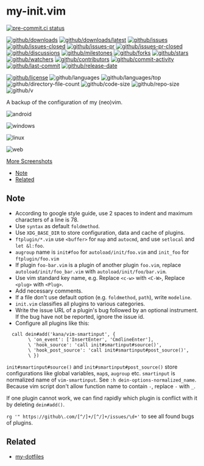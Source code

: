 # my-init.vim

[![pre-commit.ci status](https://results.pre-commit.ci/badge/github/Freed-Wu/my-init.vim/master.svg)](https://results.pre-commit.ci/latest/github/Freed-Wu/my-init.vim/master)

[![github/downloads](https://shields.io/github/downloads/Freed-Wu/my-init.vim/total)](https://github.com/Freed-Wu/my-init.vim/releases)
[![github/downloads/latest](https://shields.io/github/downloads/Freed-Wu/my-init.vim/latest/total)](https://github.com/Freed-Wu/my-init.vim/releases/latest)
[![github/issues](https://shields.io/github/issues/Freed-Wu/my-init.vim)](https://github.com/Freed-Wu/my-init.vim/issues)
[![github/issues-closed](https://shields.io/github/issues-closed/Freed-Wu/my-init.vim)](https://github.com/Freed-Wu/my-init.vim/issues?q=is%3Aissue+is%3Aclosed)
[![github/issues-pr](https://shields.io/github/issues-pr/Freed-Wu/my-init.vim)](https://github.com/Freed-Wu/my-init.vim/pulls)
[![github/issues-pr-closed](https://shields.io/github/issues-pr-closed/Freed-Wu/my-init.vim)](https://github.com/Freed-Wu/my-init.vim/pulls?q=is%3Apr+is%3Aclosed)
[![github/discussions](https://shields.io/github/discussions/Freed-Wu/my-init.vim)](https://github.com/Freed-Wu/my-init.vim/discussions)
[![github/milestones](https://shields.io/github/milestones/all/Freed-Wu/my-init.vim)](https://github.com/Freed-Wu/my-init.vim/milestones)
[![github/forks](https://shields.io/github/forks/Freed-Wu/my-init.vim)](https://github.com/Freed-Wu/my-init.vim/network/members)
[![github/stars](https://shields.io/github/stars/Freed-Wu/my-init.vim)](https://github.com/Freed-Wu/my-init.vim/stargazers)
[![github/watchers](https://shields.io/github/watchers/Freed-Wu/my-init.vim)](https://github.com/Freed-Wu/my-init.vim/watchers)
[![github/contributors](https://shields.io/github/contributors/Freed-Wu/my-init.vim)](https://github.com/Freed-Wu/my-init.vim/graphs/contributors)
[![github/commit-activity](https://shields.io/github/commit-activity/w/Freed-Wu/my-init.vim)](https://github.com/Freed-Wu/my-init.vim/graphs/commit-activity)
[![github/last-commit](https://shields.io/github/last-commit/Freed-Wu/my-init.vim)](https://github.com/Freed-Wu/my-init.vim/commits)
[![github/release-date](https://shields.io/github/release-date/Freed-Wu/my-init.vim)](https://github.com/Freed-Wu/my-init.vim/releases/latest)

[![github/license](https://shields.io/github/license/Freed-Wu/my-init.vim)](https://github.com/Freed-Wu/my-init.vim/blob/master/LICENSE)
![github/languages](https://shields.io/github/languages/count/Freed-Wu/my-init.vim)
![github/languages/top](https://shields.io/github/languages/top/Freed-Wu/my-init.vim)
![github/directory-file-count](https://shields.io/github/directory-file-count/Freed-Wu/my-init.vim)
![github/code-size](https://shields.io/github/languages/code-size/Freed-Wu/my-init.vim)
![github/repo-size](https://shields.io/github/repo-size/Freed-Wu/my-init.vim)
![github/v](https://shields.io/github/v/release/Freed-Wu/my-init.vim)

A backup of the configuration of my (neo)vim.

![android](https://user-images.githubusercontent.com/32936898/151281612-aee1f23a-b456-45bf-8291-8f012569b000.jpg)

![windows](https://user-images.githubusercontent.com/32936898/151283506-f44001ba-bbfa-4929-b0c3-86dd377213b6.png)

![linux](https://user-images.githubusercontent.com/32936898/151281635-7daa1f6a-3517-496b-bc63-f327607caa31.png)

![web](https://user-images.githubusercontent.com/32936898/151282068-0c77691f-3f89-4ba6-b1cb-e51bd40d514d.png)

[More Screenshots](https://www.zhihu.com/question/20873523/answer/2185169992)

<!-- mdformat-toc start --slug=github --no-anchors --maxlevel=6 --minlevel=2 -->

- [Note](#note)
- [Related](#related)

<!-- mdformat-toc end -->

## Note

- According to google style guide, use 2 spaces to indent and maximum
  characters of a line is 78.
- Use `syntax` as default `foldmethod`.
- Use `XDG_BASE_DIR` to store configuration, data and cache of plugins.
- `ftplugin/*.vim` use `<buffer>` for `map` and `autocmd`, and use `setlocal`
  and `let &l:foo`.
- `augroup` name is `init#foo` for `autoload/init/foo.vim` and `init_foo` for
  `ftplugin/foo.vim`
- If plugin `foo-bar.vim` is a plugin of another plugin `foo.vim`, replace
  `autoload/init/foo_bar.vim` with `autoload/init/foo/bar.vim`.
- Use vim standard key name, e.g. Replace `<c-w>` with `<C-W>`, Replace
  `<plug>` with `<Plug>`.
- Add necessary comments.
- If a file don't use default option (e.g. `foldmethod`, `path`), write
  `modeline`.
- `init.vim` classifies all plugins to various categories.
- Write the issue URL of a plugin's bug followed by an optional instrument. If
  the bug have not be reported, ignore the issue id.
- Configure all plugins like this:

```vim
  call dein#add('kana/vim-smartinput', {
        \ 'on_event': ['InsertEnter', 'CmdlineEnter'],
        \ 'hook_source': 'call init#smartinput#source()',
        \ 'hook_post_source': 'call init#smartinput#post_source()',
        \ })
```

`init#smartinput#source()` and `init#smartinput#post_source()` store
configurations like global variables, `map`s, `augroup` etc.
`smartinput` is normalized name of `vim-smartinput`. See
`:h dein-options-normalized_name`. Because vim script don't allow function name
to contain `-`, replace `-` with `_`.

If one plugin cannot work, we can find rapidly which plugin is conflict with
it by deleting `dein#add()`.

`rg '" https://github\.com/[^/]+/[^/]+/issues/\d+'` to see all found bugs of
plugins.

## Related

- [my-dotfiles](https://github.com/Freed-Wu/my-dotfiles)

